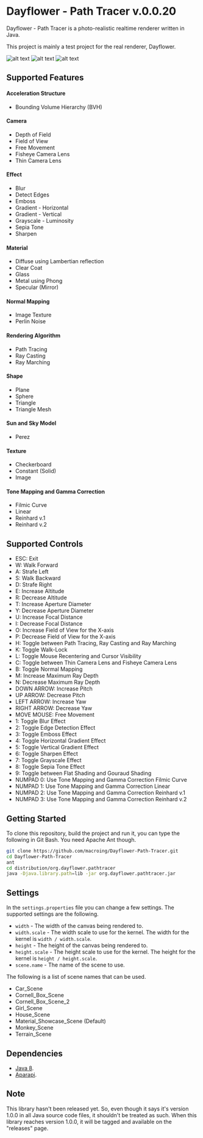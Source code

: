 Dayflower - Path Tracer v.0.0.20
================================
Dayflower - Path Tracer is a photo-realistic realtime renderer written in Java.

This project is mainly a test project for the real renderer, Dayflower.

![alt text](https://github.com/macroing/Dayflower-Path-Tracer/blob/master/images/Dayflower-Scene-1.png "Dayflower Path Tracer")
![alt text](https://github.com/macroing/Dayflower-Path-Tracer/blob/master/images/Dayflower-Scene-2.png "Dayflower Path Tracer")
![alt text](https://github.com/macroing/Dayflower-Path-Tracer/blob/master/images/Dayflower-Material-Showcase.png "Dayflower Path Tracer")

Supported Features
------------------
#### Acceleration Structure
* Bounding Volume Hierarchy (BVH)

#### Camera
* Depth of Field
* Field of View
* Free Movement
* Fisheye Camera Lens
* Thin Camera Lens

#### Effect
* Blur
* Detect Edges
* Emboss
* Gradient - Horizontal
* Gradient - Vertical
* Grayscale - Luminosity
* Sepia Tone
* Sharpen

#### Material
* Diffuse using Lambertian reflection
* Clear Coat
* Glass
* Metal using Phong
* Specular (Mirror)

#### Normal Mapping
* Image Texture
* Perlin Noise

#### Rendering Algorithm
* Path Tracing
* Ray Casting
* Ray Marching

#### Shape
* Plane
* Sphere
* Triangle
* Triangle Mesh

#### Sun and Sky Model
* Perez

#### Texture
* Checkerboard
* Constant (Solid)
* Image

#### Tone Mapping and Gamma Correction
* Filmic Curve
* Linear
* Reinhard v.1
* Reinhard v.2

Supported Controls
------------------
* ESC: Exit
* W: Walk Forward
* A: Strafe Left
* S: Walk Backward
* D: Strafe Right
* E: Increase Altitude
* R: Decrease Altitude
* T: Increase Aperture Diameter
* Y: Decrease Aperture Diameter
* U: Increase Focal Distance
* I: Decrease Focal Distance
* O: Increase Field of View for the X-axis
* P: Decrease Field of View for the X-axis
* H: Toggle between Path Tracing, Ray Casting and Ray Marching
* K: Toggle Walk-Lock
* L: Toggle Mouse Recentering and Cursor Visibility
* C: Toggle between Thin Camera Lens and Fisheye Camera Lens
* B: Toggle Normal Mapping
* M: Increase Maximum Ray Depth
* N: Decrease Maximum Ray Depth
* DOWN ARROW: Increase Pitch
* UP ARROW: Decrease Pitch
* LEFT ARROW: Increase Yaw
* RIGHT ARROW: Decrease Yaw
* MOVE MOUSE: Free Movement
* 1: Toggle Blur Effect
* 2: Toggle Edge Detection Effect
* 3: Toggle Emboss Effect
* 4: Toggle Horizontal Gradient Effect
* 5: Toggle Vertical Gradient Effect
* 6: Toggle Sharpen Effect
* 7: Toggle Grayscale Effect
* 8: Toggle Sepia Tone Effect
* 9: Toggle between Flat Shading and Gouraud Shading
* NUMPAD 0: Use Tone Mapping and Gamma Correction Filmic Curve
* NUMPAD 1: Use Tone Mapping and Gamma Correction Linear
* NUMPAD 2: Use Tone Mapping and Gamma Correction Reinhard v.1
* NUMPAD 3: Use Tone Mapping and Gamma Correction Reinhard v.2

Getting Started
---------------
To clone this repository, build the project and run it, you can type the following in Git Bash. You need Apache Ant though.
```bash
git clone https://github.com/macroing/Dayflower-Path-Tracer.git
cd Dayflower-Path-Tracer
ant
cd distribution/org.dayflower.pathtracer
java -Djava.library.path=lib -jar org.dayflower.pathtracer.jar
```

Settings
--------
In the ``settings.properties`` file you can change a few settings. The supported settings are the following.
* ``width`` - The width of the canvas being rendered to.
* ``width.scale`` - The width scale to use for the kernel. The width for the kernel is ``width / width.scale``.
* ``height`` - The height of the canvas being rendered to.
* ``height.scale`` - The height scale to use for the kernel. The height for the kernel is ``height / height.scale``.
* ``scene.name`` - The name of the scene to use.

The following is a list of scene names that can be used.
* Car_Scene
* Cornell_Box_Scene
* Cornell_Box_Scene_2
* Girl_Scene
* House_Scene
* Material_Showcase_Scene (Default)
* Monkey_Scene
* Terrain_Scene

Dependencies
------------
 - [Java 8](http://www.java.com).
 - [Aparapi](https://github.com/macroing/aparapi).

Note
----
This library hasn't been released yet. So, even though it says it's version 1.0.0 in all Java source code files, it shouldn't be treated as such. When this library reaches version 1.0.0, it will be tagged and available on the "releases" page.